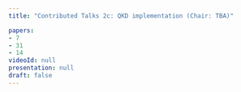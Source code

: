 ```yaml
---
title: "Contributed Talks 2c: QKD implementation (Chair: TBA)"

papers:
- 7
- 31
- 14
videoId: null
presentation: null
draft: false
---
```

